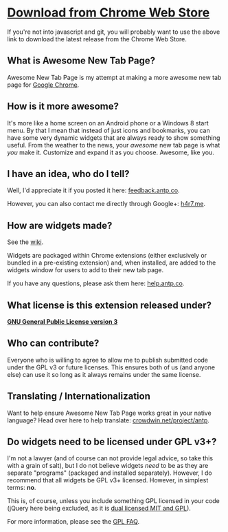 [Download from Chrome Web Store](https://chrome.google.com/webstore/detail/mgmiemnjjchgkmgbeljfocdjjnpjnmcg)
============================================================================================================

If you're not into javascript and git, you will probably want to use the above link to download the latest release from the Chrome Web Store.

What is Awesome New Tab Page?
-----------------------------
Awesome New Tab Page is my attempt at making a more awesome new tab page for [Google Chrome](http://www.google.com/chrome).

How is it more awesome?
-----------------------
It's more like a home screen on an Android phone or a Windows 8 start menu. By that I mean that instead of just icons and bookmarks, you can have some very dynamic widgets that are always ready to show something useful. From the weather to the news, your _awesome_ new tab page is what _you_ make it. Customize and expand it as you choose. Awesome, like you.

I have an idea, who do I tell?
------------------------------
Well, I'd appreciate it if you posted it here: [feedback.antp.co](http://feedback.antp.co/).

However, you can also contact me directly through Google+: [h4r7.me](http://h4r7.me/).

How are widgets made?
---------------------
See the [wiki](http://wiki.antp.co/).

Widgets are packaged within Chrome extensions (either exclusively or bundled in a pre-existing extension) and, when installed, are added to the widgets window for users to add to their new tab page.

If you have any questions, please ask them here: [help.antp.co](http://help.antp.co/).

What license is this extension released under?
----------------------------------------------
__[GNU General Public License version 3](https://www.gnu.org/licenses/gpl-3.0.txt)__

Who can contribute?
-------------------
Everyone who is willing to agree to allow me to publish submitted code under the GPL v3 or future licenses. This ensures both of us (and anyone else) can use it so long as it always remains under the same license.

Translating / Internationalization
----------------------------------
Want to help ensure Awesome New Tab Page works great in your native language? Head over here to help translate: [crowdwin.net/project/antp](https://crowdin.net/project/antp/).

Do widgets need to be licensed under GPL v3+?
---------------------------------------------
I'm not a lawyer (and of course can not provide legal advice, so take this with a grain of salt), but I do not believe widgets _need_ to be as they are separate "programs" (packaged and installed separately). However, I do recommend that all widgets be GPL v3+ licensed. However, in simplest terms: __no__.

This is, of course, unless you include something GPL licensed in your code (jQuery here being excluded, as it is [dual licensed MIT and GPL](http://jquery.org/license/)).

For more information, please see the [GPL FAQ](http://www.gnu.org/licenses/gpl-faq.html).